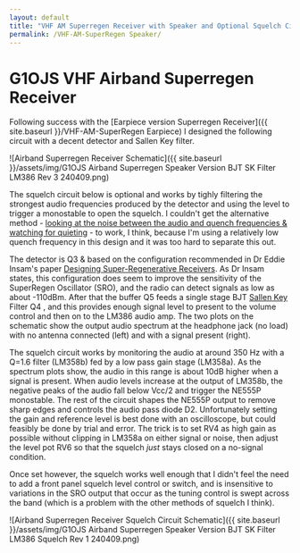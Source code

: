 ```yaml
---
layout: default
title: "VHF AM Superregen Receiver with Speaker and Optional Squelch Circuit"
permalink: /VHF-AM-SuperRegen Speaker/
---
```

# G1OJS VHF Airband Superregen Receiver
Following success with the [Earpiece version Superregen Receiver]({{ site.baseurl }}/VHF-AM-SuperRegen Earpiece) I designed the following circuit with a decent detector and Sallen Key filter.

![Airband Superregen Receiver Schematic]({{ site.baseurl }}/assets/img/G1OJS Airband Superregen Speaker Version BJT SK Filter LM386 Rev 3 240409.png)

The squelch circuit below is optional and works by tighly filtering the strongest audio frequencies produced by the detector and using the level to trigger a monostable to open the squelch. I couldn't get the alternative method - [looking at the noise between the audio and quench frequencies & watching for quieting](https://www.theradioboard.org/forum/solid-state-radios/solid-state-superregenerative-rx-with-squelch) - to work, I think, because I'm using a relatively low quench frequency in this design and it was too hard to separate this out.

The detector is Q3 & based on the configuration recommended in Dr Eddie Insam's paper [Designing Super-Regenerative Receivers](https://www.qsl.net/l/lu7did/docs/QRPp/Receptor%20Regenerativo.pdf). As Dr Insam states, this configuration does seem to improve the sensitivity of the SuperRegen Oscillator (SRO), and the radio can detect signals as low as about -110dBm. After that the buffer Q5 feeds a single stage BJT [Sallen Key](https://en.wikipedia.org/wiki/Sallen%E2%80%93Key_topology) Filter Q4 , and this provides enough signal level to present to the volume control and then on to the LM386 audio amp. The two plots on the schematic show the output audio spectrum at the headphone jack (no load) with no antenna connected (left) and with a signal present (right).

The squelch circuit works by monitoring the audio at around 350 Hz with a Q=1.6 filter (LM358b) fed by a low pass gain stage (LM358a). As the spectrum plots show, the audio in this range is about 10dB higher when a signal is present. When audio levels increase at the output of LM358b, the negative peaks of the audio fall below Vcc/2 and trigger the NE555P monostable. The rest of the circuit shapes the NE555P output to remove sharp edges and controls the audio pass diode D2. Unfortunately setting the gain and reference level is best done with an oscilloscope, but could feasibly be done by trial and error. The trick is to set RV4 as high gain as possible without clipping in LM358a on either signal or noise, then adjust the level pot RV6 so that the squelch *just* stays closed on a no-signal condition.

Once set however, the squelch works well enough that I didn't feel the need to add a front panel squelch level control or switch, and is insensitive to variations in the SRO output that occur as the tuning control is swept across the band (which is a problem with the other methods of squelch I think). 

![Airband Superregen Receiver Squelch Circuit Schematic]({{ site.baseurl }}/assets/img/G1OJS Airband Superregen Speaker Version BJT SK Filter LM386 Squelch Rev 1 240409.png)
